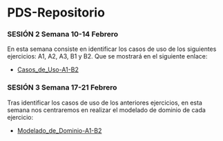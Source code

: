 ﻿# PDS-Repositorio

### SESIÓN 2 **Semana 10-14 Febrero**

En esta semana consiste en identificar los casos de uso de los siguientes ejercicios: A1, A2, A3, 
B1 y B2. Que se mostrará en el siguiente enlace:
- [Casos_de_Uso-A1-B2](https://github.com/the-HaMo/PDS-Repository/blob/main/ejercicios/Casos_de_Uso-A1-B2.md)

### SESIÓN 3 **Semana 17-21 Febrero**

Tras identificar los casos de uso de los anteriores ejercicios, en esta semana nos centraremos en 
realizar el modelado de dominio de cada ejercicio:
- [Modelado_de_Dominio-A1-B2](https://pages.github.com/)
